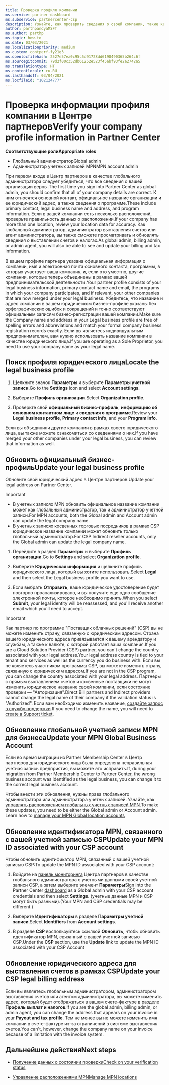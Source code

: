 ```yaml
---
title: Проверка профиля компании
ms.service: partner-dashboard
ms.subservice: partnercenter-csp
description: Узнайте, как проверить сведения о своей компании, такие как основной контакт, адрес и сведения о программе. Вы можете также обновить свой юридический адрес и адрес для выставления счетов.
author: parthpandyaMSFT
ms.author: parthp
ms.topic: how-to
ms.date: 03/03/2021
ms.localizationpriority: medium
ms.custom: contperf-fy21q3
ms.openlocfilehash: 2527e57ea0c95c5d91728dd6198490365b264c6f
ms.sourcegitcommit: 79d2f00c352db61252e523f45abf93fe2a2742a5
ms.translationtype: HT
ms.contentlocale: ru-RU
ms.lasthandoff: 03/04/2021
ms.locfileid: "102124777"
---
```

# <a name="verify-your-company-profile-information-in-partner-center"></a><span data-ttu-id="3a5e7-104">Проверка информации профиля компании в Центре партнеров</span><span class="sxs-lookup"><span data-stu-id="3a5e7-104">Verify your company profile information in Partner Center</span></span>

<span data-ttu-id="3a5e7-105">**Соответствующие роли**</span><span class="sxs-lookup"><span data-stu-id="3a5e7-105">**Appropriate roles**</span></span>

- <span data-ttu-id="3a5e7-106">Глобальный администратор</span><span class="sxs-lookup"><span data-stu-id="3a5e7-106">Global admin</span></span>
- <span data-ttu-id="3a5e7-107">Администратор учетных записей MPN</span><span class="sxs-lookup"><span data-stu-id="3a5e7-107">MPN account admin</span></span>

<span data-ttu-id="3a5e7-108">При первом входе в Центр партнеров в качестве глобального администратора следует убедиться, что все сведения о вашей организации верны.</span><span class="sxs-lookup"><span data-stu-id="3a5e7-108">The first time you sign into Partner Center as global admin, you should confirm that all of your company details are correct.</span></span> <span data-ttu-id="3a5e7-109">К ним относятся основной контакт, официальное название организации и ее юридический адрес, а также сведения о программе.</span><span class="sxs-lookup"><span data-stu-id="3a5e7-109">These include primary contact, legal business name and address, and program information.</span></span> <span data-ttu-id="3a5e7-110">Если в вашей компании есть несколько расположений, проверьте правильность данных о расположении.</span><span class="sxs-lookup"><span data-stu-id="3a5e7-110">If your company has more than one location, review your location data for accuracy.</span></span> <span data-ttu-id="3a5e7-111">Как глобальный администратор, администратор выставления счетов или агент администратора, вы также сможете просматривать и обновлять сведения о выставлении счетов и налогах.</span><span class="sxs-lookup"><span data-stu-id="3a5e7-111">As global admin, billing admin, or admin agent, you will also be able to see and update your billing and tax information.</span></span>

<span data-ttu-id="3a5e7-112">В вашем профиле партнера указана официальная информация о компании, имя и электронная почта основного контакта, программы, в которых участвует ваша компания, и, если это уместно, другие компании, которые теперь объединены в рамках вашей предпринимательской деятельности.</span><span class="sxs-lookup"><span data-stu-id="3a5e7-112">Your partner profile consists of your legal business information, primary contact name and email, the programs in which your company participates, and if relevant, your other companies that are now merged under your legal business.</span></span> <span data-ttu-id="3a5e7-113">Убедитесь, что название и адрес компании в вашем юридическом бизнес-профиле указаны без орфографических ошибок и сокращений и точно соответствуют официальным записям бизнес-регистрации вашей компании.</span><span class="sxs-lookup"><span data-stu-id="3a5e7-113">Make sure the Company name and address in your Legal business profile are free of spelling errors and abbreviations and match your formal company business registration records exactly.</span></span> <span data-ttu-id="3a5e7-114">Если вы являетесь индивидуальным предпринимателем, вам нужно использовать название компании в качестве юридического лица.</span><span class="sxs-lookup"><span data-stu-id="3a5e7-114">If you are operating as a Sole Proprietor, you need to use your company name as your legal name.</span></span>



## <a name="locate-the-legal-business-profile"></a><span data-ttu-id="3a5e7-115">Поиск профиля юридического лица</span><span class="sxs-lookup"><span data-stu-id="3a5e7-115">Locate the legal business profile</span></span>

1. <span data-ttu-id="3a5e7-116">Щелкните значок **Параметры** и выберите **Параметры учетной записи**.</span><span class="sxs-lookup"><span data-stu-id="3a5e7-116">Go to the **Settings** icon and select **Account settings**.</span></span>
 
1. <span data-ttu-id="3a5e7-117">Выберите **Профиль организации**.</span><span class="sxs-lookup"><span data-stu-id="3a5e7-117">Select **Organization profile**.</span></span> 

2. <span data-ttu-id="3a5e7-118">Проверьте свой **официальный бизнес-профиль**, **информацию об основном контактном лице** и **сведения о программе**.</span><span class="sxs-lookup"><span data-stu-id="3a5e7-118">Review your **Legal business profile**, **Primary contact info**, and your **Program info**.</span></span>

<span data-ttu-id="3a5e7-119">Если вы объединили другие компании в рамках своего юридического лица, вы также можете ознакомиться со сведениями о них.</span><span class="sxs-lookup"><span data-stu-id="3a5e7-119">If you have merged your other companies under your legal business, you can review that information as well.</span></span> 

## <a name="update-your-legal-business-profile"></a><span data-ttu-id="3a5e7-120">Обновить официальный бизнес-профиль</span><span class="sxs-lookup"><span data-stu-id="3a5e7-120">Update your legal business profile</span></span>

<span data-ttu-id="3a5e7-121">Обновите свой юридический адрес в Центре партнеров.</span><span class="sxs-lookup"><span data-stu-id="3a5e7-121">Update your legal address on Partner Center.</span></span>

>[!Important]
>- <span data-ttu-id="3a5e7-122">В учетных записях MPN обновить официальное название компании может как глобальный администратор, так и администратор учетной записи.</span><span class="sxs-lookup"><span data-stu-id="3a5e7-122">For MPN accounts, both the Global admin and Account admin can update the legal company name.</span></span>
>- <span data-ttu-id="3a5e7-123">В учетных записях косвенных торговых посредников в рамках CSP юридическое название компании может обновить только глобальный администратор.</span><span class="sxs-lookup"><span data-stu-id="3a5e7-123">For CSP Indirect reseller accounts, only the Global admin can update the legal company name.</span></span> 

1. <span data-ttu-id="3a5e7-124">Перейдите в раздел **Параметры** и выберите **Профиль организации**.</span><span class="sxs-lookup"><span data-stu-id="3a5e7-124">Go to **Settings** and select **Organization profile**.</span></span>

2. <span data-ttu-id="3a5e7-125">Выберите **Юридическая информация**  и щелкните профиль юридического лица, который вы хотите использовать.</span><span class="sxs-lookup"><span data-stu-id="3a5e7-125">Select **Legal**  and then select the Legal business profile you want to use.</span></span>
 
1. <span data-ttu-id="3a5e7-126">Если выбрать **Отправить**, ваше юридическое удостоверение будет повторно проанализировано, и вы получите еще одно сообщение электронной почты, которое необходимо принять.</span><span class="sxs-lookup"><span data-stu-id="3a5e7-126">When you select **Submit**, your legal identity will be reassessed, and you'll receive another email which you'll need to accept.</span></span>

>[!Important]
><span data-ttu-id="3a5e7-127">Как партнер по программе "Поставщик облачных решений" (CSP) вы не можете изменить страну, связанную с юридическим адресом. Страна вашего юридического адреса привязывается к вашему арендатору и службам, а также к валюте, с которой работает ваша компания.</span><span class="sxs-lookup"><span data-stu-id="3a5e7-127">If you are a Cloud Solution Provider (CSP) partner, you can't change the country associated with your legal address.Your legal address country is tied to your tenant and services as well as the currency you do business with.</span></span> <span data-ttu-id="3a5e7-128">Если вы не являетесь участником программы CSP, вы можете изменить страну, связанную с юридическим адресом.</span><span class="sxs-lookup"><span data-stu-id="3a5e7-128">If you are not in the CSP program, you can change the country associated with your legal address.</span></span> <span data-ttu-id="3a5e7-129">Партнеры с прямым выставлением счетов и косвенные поставщики не могут изменить юридическое название своей компании, если состояние проверки — "Авторизация".</span><span class="sxs-lookup"><span data-stu-id="3a5e7-129">Direct Bill partners and Indirect providers cannot change the legal name of their company if the validation status is "Authorized".</span></span> <span data-ttu-id="3a5e7-130">Если вам необходимо изменить название, [создайте запрос в службу поддержки](https://partner.microsoft.com/dashboard/support/servicerequests/create?stage=2&topicid=eb74583c-61b3-2124-bffc-00920e0ae772).</span><span class="sxs-lookup"><span data-stu-id="3a5e7-130">If you need to change the name, you will need to [create a Support ticket](https://partner.microsoft.com/dashboard/support/servicerequests/create?stage=2&topicid=eb74583c-61b3-2124-bffc-00920e0ae772).</span></span>



## <a name="update-your-mpn-global-business-account"></a><span data-ttu-id="3a5e7-131">Обновление глобальной учетной записи MPN для бизнеса</span><span class="sxs-lookup"><span data-stu-id="3a5e7-131">Update your MPN Global Business Account</span></span>

<span data-ttu-id="3a5e7-132">Если во время миграции из Partner Membership Center в Центр партнеров для юридического лица была определена неправильная учетная запись предприятия, вы можете это исправить.</span><span class="sxs-lookup"><span data-stu-id="3a5e7-132">If, during your migration from Partner Membership Center to Partner Center, the wrong business account was identified as the legal business, you can change it to the correct legal business account.</span></span>

<span data-ttu-id="3a5e7-133">Чтобы внести эти обновления, нужны права глобального администратора или администратора учетных записей. Узнайте, как [управлять расположением глобальных учетных записей MPN](manage-locations.md).</span><span class="sxs-lookup"><span data-stu-id="3a5e7-133">To make these updates, you need to be either the Global admin or Account admin. Learn how to [manage your MPN Global location accounts](manage-locations.md)</span></span>


## <a name="update-your-mpn-id-associated-with-your-csp-account"></a><span data-ttu-id="3a5e7-134">Обновление идентификатора MPN, связанного с вашей учетной записью CSP</span><span class="sxs-lookup"><span data-stu-id="3a5e7-134">Update your MPN ID associated with your CSP account</span></span>

<span data-ttu-id="3a5e7-135">Чтобы обновить идентификатор MPN, связанный с вашей учетной записью CSP:</span><span class="sxs-lookup"><span data-stu-id="3a5e7-135">To update the MPN ID associated with your CSP account:</span></span>

1. <span data-ttu-id="3a5e7-136">Войдите на [панель мониторинга](https://partner.microsoft.com/dashboard/home) Центра партнеров в качестве глобального администратора с учетными данными своей учетной записи CSP, а затем выберите элемент **Параметры**</span><span class="sxs-lookup"><span data-stu-id="3a5e7-136">Sign into the Partner Center [dashboard](https://partner.microsoft.com/dashboard/home) as a Global admin with your CSP account credentials and then select **Settings**.</span></span> <span data-ttu-id="3a5e7-137">(учетные данные MPN и CSP могут быть разными).</span><span class="sxs-lookup"><span data-stu-id="3a5e7-137">(Your MPN and CSP credentials may be different.)</span></span>
 
1. <span data-ttu-id="3a5e7-138">Выберите **Идентификаторы** в разделе **Параметры учетной записи**.</span><span class="sxs-lookup"><span data-stu-id="3a5e7-138">Select **Identifiers** from **Account settings**.</span></span>

1. <span data-ttu-id="3a5e7-139">В разделе **CSP** воспользуйтесь ссылкой **Обновить**, чтобы обновить идентификатор MPN, связанный с вашей учетной записью CSP.</span><span class="sxs-lookup"><span data-stu-id="3a5e7-139">Under the **CSP** section, use the **Update** link to update the MPN ID associated with your CSP Account</span></span> 


## <a name="update-your-csp-legal-billing-address"></a><span data-ttu-id="3a5e7-140">Обновление юридического адреса для выставления счетов в рамках CSP</span><span class="sxs-lookup"><span data-stu-id="3a5e7-140">Update your CSP legal billing address</span></span>

<span data-ttu-id="3a5e7-141">Если вы являетесь глобальным администратором, администратором выставления счетов или агентом администратора, вы можете изменить адрес, который будет отображаться в вашем счете-фактуре в разделе **Профиль выплат и налогов**.</span><span class="sxs-lookup"><span data-stu-id="3a5e7-141">If you are the global admin, billing admin, or admin agent, you can change the address that appears on your invoice in your **Payout and tax profile**.</span></span> <span data-ttu-id="3a5e7-142">Тем не менее вы не можете изменить имя компании в счете-фактуре из-за ограничений в системе выставления счетов.</span><span class="sxs-lookup"><span data-stu-id="3a5e7-142">You can't, however, change the company name on your invoice because of a limitation with the invoice system.</span></span>



## <a name="next-steps"></a><span data-ttu-id="3a5e7-143">Дальнейшие действия</span><span class="sxs-lookup"><span data-stu-id="3a5e7-143">Next steps</span></span>

- [<span data-ttu-id="3a5e7-144">Получение данных о состоянии проверки</span><span class="sxs-lookup"><span data-stu-id="3a5e7-144">Check on your verification status</span></span>](verification-responses.md)

- [<span data-ttu-id="3a5e7-145">Управление расположениями MPN</span><span class="sxs-lookup"><span data-stu-id="3a5e7-145">Manage MPN locations</span></span>](manage-locations.md)
